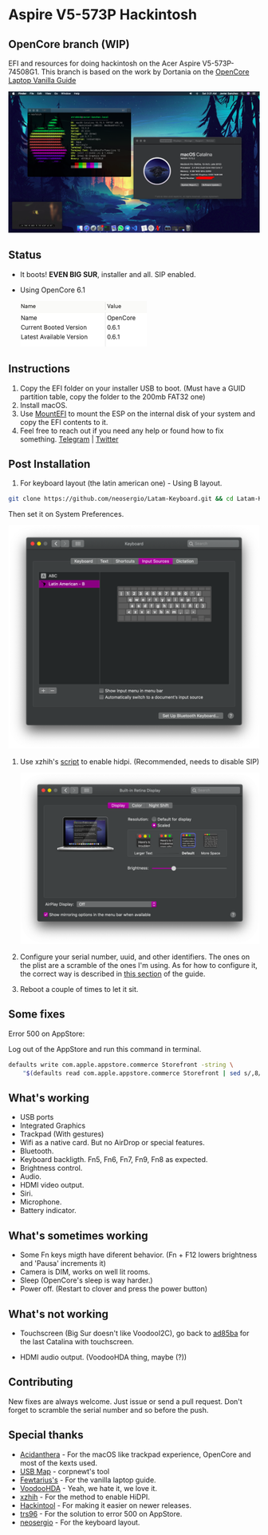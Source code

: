 # Aspire V5-573P Hackintosh
## OpenCore branch (WIP)

EFI and resources for doing hackintosh on the Acer Aspire V5-573P-74508G1. This branch is based on the work by Dortania on the [OpenCore Laptop Vanilla Guide](https://dortania.github.io/vanilla-laptop-guide/)

![Screenshot](./assets/screenshot.png)

## Status

- It boots! **EVEN BIG SUR**, installer and all. SIP enabled.

- Using OpenCore 6.1

  ![Bootloader](./assets/bootloader.png)


## Instructions

1. Copy the EFI folder on your installer USB to boot. (Must have a GUID partition table, copy the folder to the 200mb FAT32 one) <br/>
2. Install macOS. <br/>
3. Use [MountEFI](https://github.com/corpnewt/MountEFI) to mount the ESP on the internal disk of your system and copy the EFI contents to it.<br/>
4. Feel free to reach out if you need any help or found how to fix something. [Telegram](https://t.me/xtrs84zk) | [Twitter](https://twitter.com/xtrs84zk) 

## Post Installation
1. For keyboard layout (the latin american one) - Using B layout. 

```bash
git clone https://github.com/neosergio/Latam-Keyboard.git && cd Latam-Keyboard && cp -v Latam*.* ~/Library/Keyboard\ Layouts/
```

Then set it on System Preferences.

![Keyboard settings](./assets/keyboard.png)

1. Use xzhih's [script](https://github.com/xzhih/one-key-hidpi) to enable hidpi. (Recommended, needs to disable SIP)

   ![hidpi](./assets/hidpi.png)

3. Configure your serial number, uuid, and other identifiers. The ones on the plist are a scramble of the ones I'm using. As for how to configure it, the correct way is described in [this section](https://dortania.github.io/OpenCore-Desktop-Guide/post-install/iservices) of the guide.

3. Reboot a couple of times to let it sit.


## Some fixes

Error 500 on AppStore:

Log out of the AppStore and run this command in terminal.

```bash
defaults write com.apple.appstore.commerce Storefront -string \
    "$(defaults read com.apple.appstore.commerce Storefront | sed s/,8/,13/)"
```

## What's working
* USB ports <br/>
* Integrated Graphics <br/>
* Trackpad (With gestures) <br/>
* Wifi as a native card. But no AirDrop or special features.<br/>
* Bluetooth.
* Keyboard backligth. Fn5, Fn6, Fn7, Fn9, Fn8 as expected. <br/>
* Brightness control. <br/>
* Audio. <br/>
* HDMI video output. <br/>
* Siri. <br/>
* Microphone.
* Battery indicator. <br/>

## What's sometimes working
* Some Fn keys migth have diferent behavior. (Fn + F12 lowers brightness and 'Pausa' increments it)
* Camera is DIM, works on well lit rooms.
* Sleep (OpenCore's sleep is way harder.) <br/>
* Power off. (Restart to clover and press the power button) <br/>

## What's not working
* Touchscreen (Big Sur doesn't like VoodooI2C), go back to [ad85ba](https://github.com/xtrs84zk/Aspire-V5-573P-Hackintosh/commit/ad85baa75662148a61e47ba679cee969b94cf8c0) for the last Catalina with touchscreen. <br/>

* HDMI audio output. (VoodooHDA thing, maybe (?))

  

## Contributing

New fixes are always welcome. Just issue or send a pull request. Don't forget to scramble the serial number and so before the push. 

## Special thanks
* [Acidanthera](https://github.com/acidanthera/VoodooPS2) - For the macOS like trackpad experience, OpenCore and most of the kexts used.
* [USB Map](https://github.com/corpnewt/USBMap) - corpnewt's tool <br/>
* [Fewtarius's](https://fewtarius.gitbook.io/laptopguide/) - For the vanilla laptop guide. <br/>
* [VoodooHDA](https://github.com/chris1111/VoodooHDA-2.9.2-Clover-V14) - Yeah, we hate it, we love it. <br/>
* [xzhih](https://github.com/xzhih) - For the method to enable HiDPI. <br/>
* [Hackintool](https://www.tonymacx86.com/threads/release-hackintool-v2-8-6.254559/) - For making it easier on newer releases. <br/>
* [trs96](https://www.tonymacx86.com/threads/appstore-the-operation-couldnt-be-completed-com-apple-commerce-client-error-500.270957/post-1912788) -  For the solution to error 500 on AppStore. <br/>
* [neosergio](https://github.com/neosergio) - For the keyboard layout.